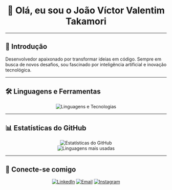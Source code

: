 <h1 align="center">👋 Olá, eu sou o João Víctor Valentim Takamori</h1>

---

## 🚀 Introdução  
Desenvolvedor apaixonado por transformar ideias em código. Sempre em busca de novos desafios, sou fascinado por inteligência artificial e inovação tecnológica.

---

## 🛠️ **Linguagens e Ferramentas**
<p align="center">
  <img src="https://skillicons.dev/icons?i=cpp,cs,html,css,js,react,python,php" alt="Linguagens e Tecnologias" />
</p>

---

## 📊 **Estatísticas do GitHub**  
<p align="center">
  <img src="https://github-readme-stats.vercel.app/api?username=TKjoao&show_icons=true&theme=dark" alt="Estatísticas do GitHub" />
  <br>
  <img src="https://github-readme-stats.vercel.app/api/top-langs/?username=TKjoao&layout=compact&theme=dark" alt="Linguagens mais usadas" />
</p>

---

## 🌟 **Conecte-se comigo**  
<p align="center">
  <a href="https://www.linkedin.com/in/seu-linkedin"><img src="https://img.shields.io/badge/-LinkedIn-0077B5?logo=linkedin&logoColor=white&style=flat-square" alt="LinkedIn"></a>
  <a href="mailto:joaotakamori47@gmail.com"><img src="https://img.shields.io/badge/-Email-D14836?logo=gmail&logoColor=white&style=flat-square" alt="Email"></a>
  <a href="https://www.instagram.com/joaotakamori/profilecard/?igsh=cDlsajd0Z3Rwanh1"><img src="https://img.shields.io/badge/-Instagram-E4405F?logo=instagram&logoColor=white&style=flat-square" alt="Instagram"></a>
</p>

